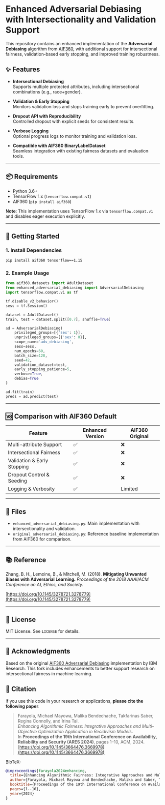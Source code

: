 # Enhanced Adversarial Debiasing with Intersectionality and Validation Support

This repository contains an enhanced implementation of the **Adversarial Debiasing** algorithm from [AIF360](https://github.com/IBM/AIF360), with additional support for intersectional fairness, validation-based early stopping, and improved training robustness.

## ✨ Features

- **Intersectional Debiasing**  
  Supports multiple protected attributes, including intersectional combinations (e.g., race+gender).

- **Validation & Early Stopping**  
  Monitors validation loss and stops training early to prevent overfitting.

- **Dropout API with Reproducibility**  
  Controlled dropout with explicit seeds for consistent results.

- **Verbose Logging**  
  Optional progress logs to monitor training and validation loss.

- **Compatible with AIF360 BinaryLabelDataset**  
  Seamless integration with existing fairness datasets and evaluation tools.

---

## 📦 Requirements

- Python 3.6+
- TensorFlow 1.x (`tensorflow.compat.v1`)
- AIF360 (`pip install aif360`)

**Note**: This implementation uses TensorFlow 1.x via `tensorflow.compat.v1` and disables eager execution explicitly.

---

## 🚀 Getting Started

### 1. Install Dependencies

```bash
pip install aif360 tensorflow==1.15
````

### 2. Example Usage

```python
from aif360.datasets import AdultDataset
from enhanced_adversarial_debiasing import AdversarialDebiasing
import tensorflow.compat.v1 as tf

tf.disable_v2_behavior()
sess = tf.Session()

dataset = AdultDataset()
train, test = dataset.split([0.7], shuffle=True)

ad = AdversarialDebiasing(
    privileged_groups=[{'sex': 1}],
    unprivileged_groups=[{'sex': 0}],
    scope_name='adv_debiasing',
    sess=sess,
    num_epochs=50,
    batch_size=128,
    seed=42,
    validation_dataset=test,
    early_stopping_patience=5,
    verbose=True,
    debias=True
)

ad.fit(train)
preds = ad.predict(test)
```

---

## 🆚 Comparison with AIF360 Default

| Feature                     | Enhanced Version | AIF360 Original |
| --------------------------- | ---------------- | --------------- |
| Multi-attribute Support     | ✅                | ❌               |
| Intersectional Fairness     | ✅                | ❌               |
| Validation & Early Stopping | ✅                | ❌               |
| Dropout Control & Seeding   | ✅                | ❌               |
| Logging & Verbosity         | ✅                | Limited         |

---

## 📂 Files

* `enhanced_adversarial_debiasing.py`: Main implementation with intersectionality and validation.
* `original_adversarial_debiasing.py`: Reference baseline implementation from AIF360 for comparison.

---

## 📚 Reference

Zhang, B. H., Lemoine, B., & Mitchell, M. (2018).
**Mitigating Unwanted Biases with Adversarial Learning.**
*Proceedings of the 2018 AAAI/ACM Conference on AI, Ethics, and Society.*

[https://doi.org/10.1145/3278721.3278779](https://doi.org/10.1145/3278721.3278779)

---

## 📖 License

MIT License. See `LICENSE` for details.

---

## 🙌 Acknowledgments

Based on the original [AIF360 Adversarial Debiasing](https://aif360.readthedocs.io/en/stable/modules/generated/aif360.algorithms.inprocessing.AdversarialDebiasing.html) implementation by IBM Research. This fork includes enhancements to better support research on intersectional fairness in machine learning.

## 📖 Citation

If you use this code in your research or applications, **please cite the following paper**:

> Farayola, Michael Mayowa, Malika Bendechache, Takfarinas Saber, Regina Connolly, and Irina Tal.  
> *Enhancing Algorithmic Fairness: Integrative Approaches and Multi-Objective Optimization Application in Recidivism Models*.  
> In **Proceedings of the 19th International Conference on Availability, Reliability and Security (ARES 2024)**, pages 1–10, ACM, 2024.  
> [https://doi.org/10.1145/3664476.3669978](https://doi.org/10.1145/3664476.3669978)

BibTeX:
```bibtex
@inproceedings{farayola2024enhancing,
  title={Enhancing Algorithmic Fairness: Integrative Approaches and Multi-Objective Optimization Application in Recidivism Models},
  author={Farayola, Michael Mayowa and Bendechache, Malika and Saber, Takfarinas and Connolly, Regina and Tal, Irina},
  booktitle={Proceedings of the 19th International Conference on Availability, Reliability and Security},
  pages={1--10},
  year={2024}
}

